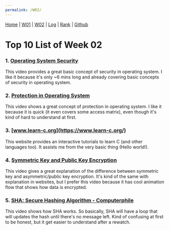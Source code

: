 ```yaml
---
permalink: /W02/
---
```

[Home](https://saepasomba.github.io/os211) | [W01](https://saepasomba.github.io/os211/W01) | [W02](https://saepasomba.github.io/os211/W02) | [Log](https://saepasomba.github.io/os211/TXT/mylog.txt) | [Rank](https://saepasomba.github.io/os211/TXT/myrank.txt) | [Github](https://github.com/saepasomba/os211/)
# Top 10 List of Week 02

### 1. [Operating System Security](https://www.youtube.com/watch?v=3kKkOBClw1Q)
This video provides a great basic concept of security in operating system. I like it because it's only ~6 mins long and already covering basic concepts of security in operating system.

### 2. [Protection in Operating System](https://www.youtube.com/watch?v=O_WbprDZMDw)
This video shows a great concept of protection in operating system. I like it because it is quick (it even covers some access matrix), even though it's kind of hard to understand at first.

### 3. [www.learn-c.org](https://www.learn-c.org/)
This website provides an interactive tutorials to learn C (and other languages too). It assists me from the very basic thing (Hello world!).

### 4. [Symmetric Key and Public Key Encryption](https://www.youtube.com/watch?v=ERp8420ucGs)
This video gives a great explanation of the difference between symmetric key and asymmetric/public key encryption. It's kind of the same with explanation in websites, but I prefer this video because it has cool animation flow that shows how data is encrypted.

### 5. [SHA: Secure Hashing Algorithm - Computerphile](https://www.youtube.com/watch?v=DMtFhACPnTY)
This video shows how SHA works. So basically, SHA will have a loop that will updates the hash until there's no message left. Kind of confusing at first to be honest, but it get easier to understand after a rewatch.
